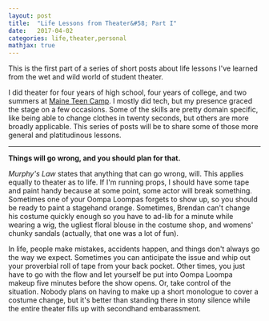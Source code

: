 ```yaml
---
layout: post
title:  "Life Lessons from Theater&#58; Part I"
date:   2017-04-02
categories: life,theater,personal
mathjax: true
---
```


This is the first part of a series of short posts about life lessons I've learned from the wet and wild world of student theater.

I did theater for four years of high school, four years of college, and two summers at [Maine Teen Camp](teencamp.com).  I mostly did tech, but my presence graced the stage on a few occasions.  Some of the skills are pretty domain specific, like being able to change clothes in twenty seconds, but others are more broadly applicable.  This series of posts will be to share some of those more general and platitudinous lessons.

----

**Things will go wrong, and you should plan for that.**

*Murphy's Law* states that anything that can go wrong, will.  This applies equally to theater as to life.  If I'm running props, I should have some tape and paint handy because at some point, some actor will break something. Sometimes one of your Oompa Loompas forgets to show up, so you should be ready to paint a stagehand orange.  Sometimes, Brendan can't change his costume quickly enough so you have to ad-lib for a minute while wearing a wig, the ugliest floral blouse in the costume shop, and womens' chunky sandals (actually, that one was a lot of fun).

In life, people make mistakes, accidents happen, and things don't always go the way we expect.  Sometimes you can anticipate the issue and whip out your proverbial roll of tape from your back pocket.  Other times, you just have to go with the flow and let yourself be put into Oompa Loompa makeup five minutes before the show opens.  Or, take control of the situation.  Nobody plans on having to make up a short monologue to cover a costume change, but it's better than standing there in stony silence while the entire theater fills up with secondhand embarassment.



